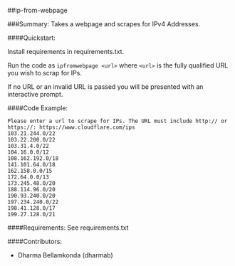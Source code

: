 ##ip-from-webpage

###Summary:
Takes a webpage and scrapes for IPv4 Addresses.

####Quickstart:

Install requirements in requirements.txt.

Run the code as `ipfromwebpage <url>` where `<url>` is the fully qualified URL you wish to scrap for IPs.

If no URL or an invalid URL is passed you will be presented with an interactive prompt.

####Code Example:
```
Please enter a url to scrape for IPs. The URL must include http:// or https://: https://www.cloudflare.com/ips
103.21.244.0/22
103.22.200.0/22
103.31.4.0/22
104.16.0.0/12
108.162.192.0/18
141.101.64.0/18
162.158.0.0/15
172.64.0.0/13
173.245.48.0/20
188.114.96.0/20
190.93.240.0/20
197.234.240.0/22
198.41.128.0/17
199.27.128.0/21
```

####Requirements:
See requirements.txt

####Contributors:
- Dharma Bellamkonda (dharmab)
